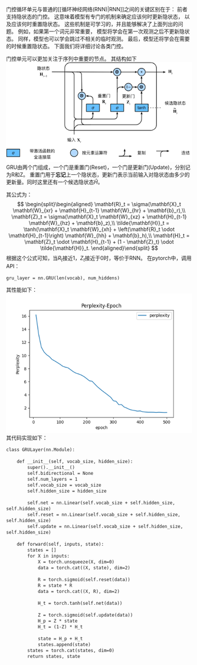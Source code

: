 门控循环单元与普通的[[循环神经网络(RNN)|RNN]]之间的关键区别在于： 前者支持隐状态的门控。 这意味着模型有专门的机制来确定应该何时更新隐状态， 以及应该何时重置隐状态。 这些机制是可学习的，并且能够解决了上面列出的问题。 例如，如果第一个词元非常重要， 模型将学会在第一次观测之后不更新隐状态。 同样，模型也可以学会跳过不相关的临时观测。 最后，模型还将学会在需要的时候重置隐状态。 下面我们将详细讨论各类门控。

门控单元可以更加关注于序列中重要的节点。
其结构如下
![[Pasted image 20230626180222.png]](../images/20230626180222.png)
GRU由两个门组成，一个门是重置门(Reset)，一个门是更新门(Update)，分别记为R和Z。
重置门用于**忘记**上一个隐状态，更新门表示当前输入对隐状态由多少的更新量。同时这里还有一个候选隐状态$\hat{H}$。

其公式为：
$$
\begin{split}\begin{aligned}
\mathbf{R}_t = \sigma(\mathbf{X}_t \mathbf{W}_{xr} + \mathbf{H}_{t-1} \mathbf{W}_{hr} + \mathbf{b}_r),\\
\mathbf{Z}_t = \sigma(\mathbf{X}_t \mathbf{W}_{xz} + \mathbf{H}_{t-1} \mathbf{W}_{hz} + \mathbf{b}_z),\\
\tilde{\mathbf{H}}_t = \tanh(\mathbf{X}_t \mathbf{W}_{xh} + \left(\mathbf{R}_t \odot \mathbf{H}_{t-1}\right) \mathbf{W}_{hh} + \mathbf{b}_h),\\
\mathbf{H}_t = \mathbf{Z}_t \odot \mathbf{H}_{t-1}  + (1 - \mathbf{Z}_t) \odot \tilde{\mathbf{H}}_t.
\end{aligned}\end{split}
$$
根据这个公式可知，当$R_t$接近1，$Z_t$接近于0时，等价于RNN。
在pytorch中，调用API：
```
gru_layer = nn.GRU(len(vocab), num_hiddens)
```
其性能如下：
![[Pasted image 20230626181539.png]](../images/20230626181539.png)
其代码实现如下：
```
class GRULayer(nn.Module):  
  
    def __init__(self, vocab_size, hidden_size):  
        super().__init__()  
        self.bidirectional = None  
        self.num_layers = 1  
        self.vocab_size = vocab_size  
        self.hidden_size = hidden_size  
  
        self.net = nn.Linear(self.vocab_size + self.hidden_size, self.hidden_size)  
        self.reset = nn.Linear(self.vocab_size + self.hidden_size, self.hidden_size)  
        self.update = nn.Linear(self.vocab_size + self.hidden_size, self.hidden_size)  
  
    def forward(self, inputs, state):  
        states = []  
        for X in inputs:  
            X = torch.unsqueeze(X, dim=0)  
            data = torch.cat((X, state), dim=2)  
  
            R = torch.sigmoid(self.reset(data))  
            R = state * R  
            data = torch.cat((X, R), dim=2)  
  
            H_t = torch.tanh(self.net(data))  
  
            Z = torch.sigmoid(self.update(data))  
            H_p = Z * state  
            H_t = (1-Z) * H_t  
  
            state = H_p + H_t  
            states.append(state)  
        states = torch.cat(states, dim=0)  
        return states, state
```
